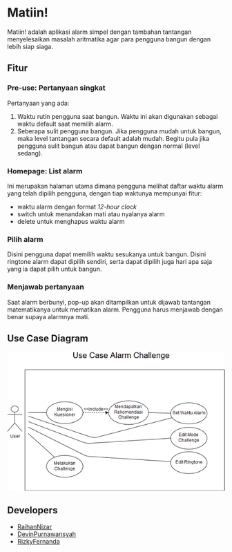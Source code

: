 # Matiin!

Matiin! adalah aplikasi alarm simpel dengan tambahan tantangan menyelesaikan masalah aritmatika agar para pengguna bangun dengan lebih siap siaga.

## Fitur

### Pre-use: Pertanyaan singkat

Pertanyaan yang ada:
1. Waktu rutin pengguna saat bangun. Waktu ini akan digunakan sebagai waktu default saat memilih alarm.
2. Seberapa sulit pengguna bangun. Jika pengguna mudah untuk bangun, maka level tantangan secara default adalah mudah. Begitu pula jika pengguna sulit bangun atau dapat bangun dengan normal (level sedang).

### Homepage: List alarm

Ini merupakan halaman utama dimana pengguna melihat daftar waktu alarm yang telah dipilih pengguna, dengan tiap waktunya mempunyai fitur:

- waktu alarm dengan format *12-hour clock*
- switch untuk menandakan mati atau nyalanya alarm
- delete untuk menghapus waktu alarm 

### Pilih alarm

Disini pengguna dapat memilih waktu sesukanya untuk bangun. Disini ringtone alarm dapat dipilih sendiri, serta dapat dipilih juga hari apa saja yang ia dapat pilih untuk bangun.

### Menjawab pertanyaan

Saat alarm berbunyi, pop-up akan ditampilkan untuk dijawab tantangan matematikanya untuk mematikan alarm. Pengguna harus menjawab dengan benar supaya alarmnya mati.

## Use Case Diagram
![Alt text](https://github.com/raihannizar/Matiin/blob/master/Use%20Case.png)

## Developers

- [RaihanNizar](github.com/raihannizar)
- [DevinPurnawansyah](github.com/devinpurnawansyah)
- [RizkyFernanda](github.com/rizkyfernanda)
